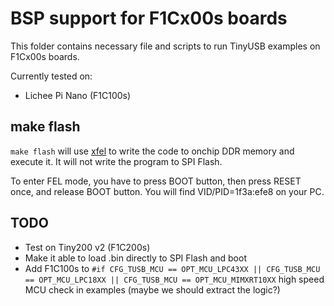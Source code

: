 # BSP support for F1Cx00s boards

This folder contains necessary file and scripts to run TinyUSB examples on F1Cx00s boards.

Currently tested on:

* Lichee Pi Nano (F1C100s)

## make flash
`make flash` will use [xfel](https://github.com/xboot/xfel) to write the code to onchip DDR memory and execute it. It will not write the program to SPI Flash.

To enter FEL mode, you have to press BOOT button, then press RESET once, and release BOOT button. You will find VID/PID=1f3a:efe8 on your PC.

## TODO
* Test on Tiny200 v2 (F1C200s)
* Make it able to load .bin directly to SPI Flash and boot
* Add F1C100s to `#if CFG_TUSB_MCU == OPT_MCU_LPC43XX || CFG_TUSB_MCU == OPT_MCU_LPC18XX || CFG_TUSB_MCU == OPT_MCU_MIMXRT10XX` high speed MCU check in examples (maybe we should extract the logic?)